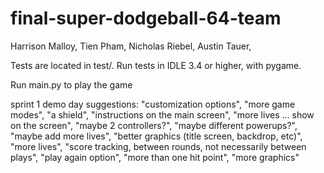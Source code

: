 # final-super-dodgeball-64-team

Harrison Malloy,
Tien Pham,
Nicholas Riebel,
Austin Tauer,

Tests are located in test/. Run tests in IDLE 3.4 or higher, with pygame.

Run main.py to play the game

sprint 1 demo day suggestions:
"customization options",
"more game modes",
"a shield",
"instructions on the main screen",
"more lives ... show on the screen",
"maybe 2 controllers?",
"maybe different powerups?",
"maybe add more lives",
"better graphics (title screen, backdrop, etc)",
"more lives",
"score tracking, between rounds, not necessarily between plays",
"play again option",
"more than one hit point",
"more graphics"
